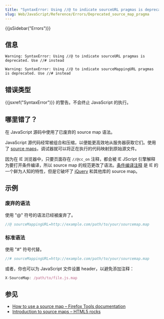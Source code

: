 ```yaml
---
title: "SyntaxError: Using //@ to indicate sourceURL pragmas is deprecated. Use //# instead"
slug: Web/JavaScript/Reference/Errors/Deprecated_source_map_pragma
---
```


{{jsSidebar("Errors")}}

## 信息

```plain
Warning: SyntaxError: Using //@ to indicate sourceURL pragmas is deprecated. Use //# instead

Warning: SyntaxError: Using //@ to indicate sourceMappingURL pragmas is deprecated. Use //# instead
```

## 错误类型

{{jsxref("SyntaxError")}} 的警告。不会终止 JavaScript 的执行。

## 哪里错了？

在 JavaScript 源码中使用了已废弃的 source map 语法。

JavaScript 源代码经常被组合和压缩，以便能更高效地从服务器获取它们。使用了 [source maps](http://www.html5rocks.com/en/tutorials/developertools/sourcemaps/)，调试器就可以将正在执行的代码映射到原始源文件。

因为在 IE 浏览器中，只要页面存在 `//@cc_on` 注释，都会被 IE JScript 引擎解释为要打开条件编译，所以 source map 的规范更改了语法。[条件编译注释](https://msdn.microsoft.com/en-us/library/8ka90k2e%28v=vs.94%29.aspx) 是 IE 的一个鲜为人知的特性，但是它破坏了 [jQuery](https://bugs.jquery.com/ticket/13274) 和其他库的 source map。

## 示例

### 废弃的语法

使用 "@" 符号的语法已经被废弃了。

```js example-bad
//@ sourceMappingURL=http://example.com/path/to/your/sourcemap.map
```

### 标准语法

使用 "#" 符号代替。

```js example-good
//# sourceMappingURL=http://example.com/path/to/your/sourcemap.map
```

或者，你也可以为 JavaScript 文件设置 header，以避免添加注释：

```js example-good
X-SourceMap: /path/to/file.js.map
```

## 参见

- [How to use a source map – Firefox Tools documentation](/zh-CN/docs/Tools/Debugger/How_to/Use_a_source_map)
- [Introduction to source maps – HTML5 rocks](http://www.html5rocks.com/en/tutorials/developertools/sourcemaps/)
